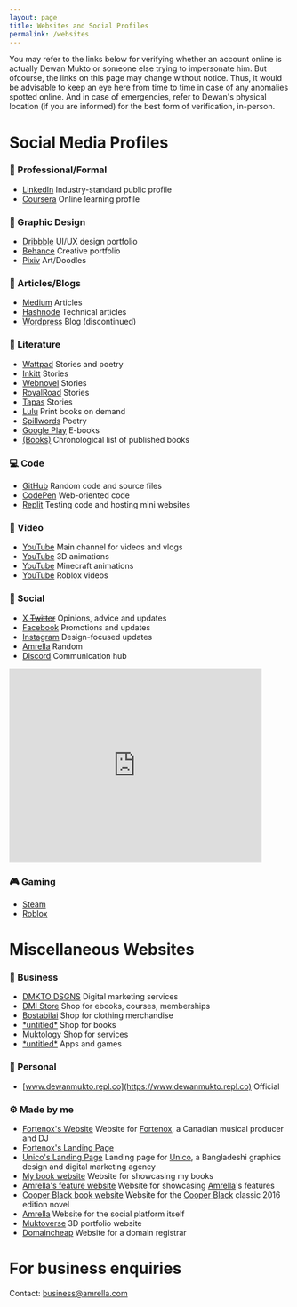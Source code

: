 ```yaml
---
layout: page
title: Websites and Social Profiles
permalink: /websites
---
```


You may refer to the links below for verifying whether an account online is actually Dewan Mukto or someone else trying to impersonate him. But ofcourse, the links on this page may change without notice. Thus, it would be advisable to keep an eye here from time to time in case of any anomalies spotted online. And in case of emergencies, refer to Dewan's physical location (if you are informed) for the best form of verification, in-person.

# Social Media Profiles

### 👔 Professional/Formal
- [LinkedIn](https://linkedin.com/in/dewanmukto) Industry-standard public profile
- [Coursera](https://www.coursera.org/user/b9aec3a15cc08e607e1708a2ec2f6181) Online learning profile

### 🎨 Graphic Design
- [Dribbble](https://dribbble.com/dewanmukto) UI/UX design portfolio
- [Behance](https://behance.net/dmkto) Creative portfolio
- [Pixiv](https://www.pixiv.net/en/users/56454176) Art/Doodles

### 📄 Articles/Blogs
- [Medium](https://medium.com/@dewanmukto) Articles
- [Hashnode](https://hashnode.com/@dewanmukto) Technical articles
- [Wordpress](https://dewanmukto.wordpress.com/) Blog (discontinued)

### 📖 Literature
- [Wattpad](https://www.wattpad.com/user/d1stil) Stories and poetry
- [Inkitt](https://www.inkitt.com/dewanmukto) Stories
- [Webnovel](https://www.webnovel.com/profile/4322246237) Stories
- [RoyalRoad](https://www.royalroad.com/profile/306406) Stories
- [Tapas](https://tapas.io/dewanmukto) Stories
- [Lulu](https://www.lulu.com/spotlight/dewanmukto/) Print books on demand
- [Spillwords](https://spillwords.com/author/dewanmukto/) Poetry
- [Google Play](https://play.google.com/store/info/name/Dewan_Mukto?id=11krcftmvn) E-books
- [(Books)](/books) Chronological list of published books

### 💻 Code
- [GitHub](https://github.com/diztil) Random code and source files
- [CodePen](https://codepen.io/distil) Web-oriented code
- [Replit](https://replit.com/@dewanmukto) Testing code and hosting mini websites

### 🎥 Video
- [YouTube](https://youtube.com/@DewanMukto) Main channel for videos and vlogs
- [YouTube](https://www.youtube.com/@Muktoverse) 3D animations
- [YouTube](https://www.youtube.com/@clubkodbell2420) Minecraft animations
- [YouTube](https://www.youtube.com/@DistilRoblox) Roblox videos
  
### 💬 Social
- [X ~~Twitter~~](https://twitter.com/dewan_mukto) Opinions, advice and updates
- [Facebook](https://facebook.com/dewanmukto) Promotions and updates
- [Instagram](https://instagram.com/dewanmukto) Design-focused updates
- [Amrella](https://amrella.com/members/dewanmukto) Random
- [Discord](https://discord.gg/2rBcjwjRdC) Communication hub

<iframe src="https://discord.com/widget?id=1074429345357123584&theme=light" width="90%" height="350" allowtransparency="true" frameborder="0" sandbox="allow-popups allow-popups-to-escape-sandbox allow-same-origin allow-scripts"></iframe>

### 🎮 Gaming
- [Steam](https://steamcommunity.com/id/mikumikudawne/)
- [Roblox](https://www.roblox.com/users/4463653477/profile)

# Miscellaneous Websites

### 🏢 Business
- [DMKTO DSGNS](https://www.linkedin.com/services/page/1404b331015b9810a3/) Digital marketing services
- [DMI Store](https://dmistore.gumroad.com/) Shop for ebooks, courses, memberships
- [Bostabilai](https://bostabilai.myspreadshop.com/) Shop for clothing merchandise
- [\*untitled\*](https://www.lulu.com/spotlight/dewanmukto/) Shop for books
- [Muktology](https://mukto.company.site/) Shop for services
- [\*untitled\*](https://dewanmukto.itch.io/) Apps and games

### 👤 Personal
- [www.dewanmukto.repl.co](https://www.dewanmukto.repl.co) Official

### ⚙️ Made by me
- [Fortenox's Website](https://fortenox.wev.ovh/) Website for [Fortenox](https://www.youtube.com/channel/UCgxon7z2frqUUX-s0tp4KHg), a Canadian musical producer and DJ
- [Fortenox's Landing Page](https://wev.ovh/l/ftnx)
- [Unico's Landing Page](https://unico.wev.ovh/) Landing page for [Unico](https://www.facebook.com/unico.101), a Bangladeshi graphics design and digital marketing agency
- [My book website](https://dmi.my.canva.site) Website for showcasing my books
- [Amrella's feature website](https://amrella.my.canva.site/) Website for showcasing [Amrella](https://amrella.com/)'s features
- [Cooper Black book website](https://dmi.my.canva.site/cooper-black-2016) Website for the [Cooper Black](https://g.co/kgs/M2c8jj) classic 2016 edition novel
- [Amrella](https://amrella.com/) Website for the social platform itself
- [Muktoverse](https://mukto3d.wev.ovh) 3D portfolio website
- [Domaincheap](https://amrella.my.canva.site/domaincheap) Website for a domain registrar

# For business enquiries
Contact: [business@amrella.com](mailto:business@amrella.com)
